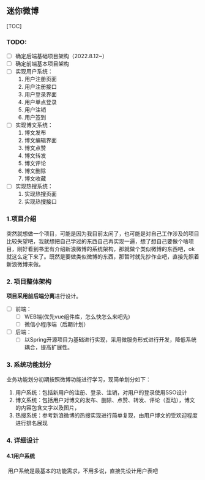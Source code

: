 ## 迷你微博

[TOC]

### TODO:

- [ ] 确定后端基础项目架构（2022.8.12~）
- [ ] 确定前端基本项目架构
- [ ] 实现用户系统：
  1. 用户注册页面
  2. 用户注册接口
  3. 用户登录界面
  4. 用户单点登录
  5. 用户注销
  6. 用户签到
- [ ] 实现博文系统：
  1. 博文发布
  2. 博文编辑界面
  3. 博文点赞
  4. 博文转发
  5. 博文评论
  6. 博文删除
  7. 博文收藏
- [ ] 实现热搜系统：
  1. 实现热搜页面
  2. 实现热搜接口



### 1.项目介绍

​	突然就想做一个项目，可能是因为我目前太闲了，也可能是对自己工作涉及的项目比较失望吧，我就想把自己学过的东西自己再实现一遍，想了想自己要做个啥项目，刚好看到书里有介绍新浪微博的系统架构，那就做个类似微博的东西吧，ok就这么定下来了。既然是要做类似微博的东西，那暂时就先抄作业吧，直接先照着新浪微博来做。

### 2. 项目整体架构

**项目采用前后端分离**进行设计。

- [ ] 前端：
  - [ ] WEB端(优先vue组件库，怎么快怎么来吧先)
  - [ ] 微信小程序端（后期计划）

- [ ] 后端：
  - [ ] 以Spring开源项目为基础进行实现，采用微服务形式进行开发，降低系统耦合，提高扩展性。

### 3. 系统功能划分

业务功能划分初期按照微博功能进行学习，现简单划分如下：

1. 用户系统：包括新用户的注册、登录、注销，对用户的登录使用SSO设计
2. 博文系统：包括用户对博文的发布、删除、点赞、转发、评论（互动），博文的内容包含文字以及图片，
3. 热搜系统：参考新浪微博的热搜实现进行简单复现，由用户博文的受欢迎程度进行排名展现

### 4. 详细设计

#### 4.1用户系统

​	用户系统是最基本的功能需求，不用多说，直接先设计用户表吧

